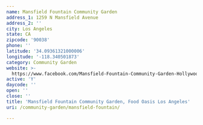 ```yaml
---
name: Mansfield Fountain Community Garden
address_1: 1259 N Mansfield Avenue
address_2: ''
city: Los Angeles
state: CA
zipcode: '90038'
phone: ''
latitude: '34.09361321000006'
longitude: '-118.340501873'
category: Community Garden
website: >-
  https://www.facebook.com/Mansfield-Fountain-Community-Garden-Hollywood-CA-1062186980476336/
active: 'Y'
daycode: ''
open: ''
close: ''
title: 'Mansfield Fountain Community Garden, Food Oasis Los Angeles'
uri: /community-garden/mansfield-fountain/

---
```

